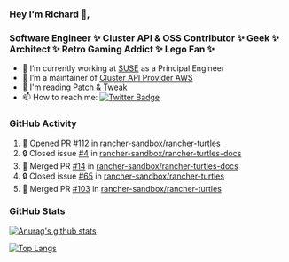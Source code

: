 ### Hey I'm Richard 👋, 

<h3 align="left">Software Engineer ✨ Cluster API & OSS Contributor ✨ Geek ✨ Architect ✨ Retro Gaming Addict ✨ Lego Fan ✨</h3>

- 🔭 I’m currently working at [SUSE](https://www.suse.com/) as a Principal Engineer
- 👯 I’m a maintainer of [Cluster API Provider AWS](https://github.com/kubernetes-sigs/cluster-api-provider-aws)
- 💬 I'm reading [Patch & Tweak](https://bjooks.com/products/patch-tweak-exploring-modular-synthesis)
- 📫 How to reach me: [![Twitter Badge](https://img.shields.io/badge/-@fruit_case-00acee?style=flat&logo=Twitter&logoColor=white)](https://twitter.com/intent/follow?screen_name=fruit_case "Follow on Twitter")

### GitHub Activity 

<!--START_SECTION:activity-->
1. 💪 Opened PR [#112](https://github.com/rancher-sandbox/rancher-turtles/pull/112) in [rancher-sandbox/rancher-turtles](https://github.com/rancher-sandbox/rancher-turtles)
2. 🔒 Closed issue [#4](https://github.com/rancher-sandbox/rancher-turtles-docs/issues/4) in [rancher-sandbox/rancher-turtles-docs](https://github.com/rancher-sandbox/rancher-turtles-docs)
3. 🎉 Merged PR [#14](https://github.com/rancher-sandbox/rancher-turtles-docs/pull/14) in [rancher-sandbox/rancher-turtles-docs](https://github.com/rancher-sandbox/rancher-turtles-docs)
4. 🔒 Closed issue [#65](https://github.com/rancher-sandbox/rancher-turtles/issues/65) in [rancher-sandbox/rancher-turtles](https://github.com/rancher-sandbox/rancher-turtles)
5. 🎉 Merged PR [#103](https://github.com/rancher-sandbox/rancher-turtles/pull/103) in [rancher-sandbox/rancher-turtles](https://github.com/rancher-sandbox/rancher-turtles)
<!--END_SECTION:activity-->

### GitHub Stats

[![Anurag's github stats](https://github-readme-stats.vercel.app/api?username=richardcase&count_private=true&show_icons=true)](https://github.com/anuraghazra/github-readme-stats)

[![Top Langs](https://github-readme-stats.vercel.app/api/top-langs/?username=richardcase&hide=html&layout=compact)](https://github.com/anuraghazra/github-readme-stats)
